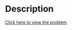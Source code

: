 # Description
[Click here to view the problem](https://www.hackerrank.com/challenges/dijkstrashortreach/problem)
